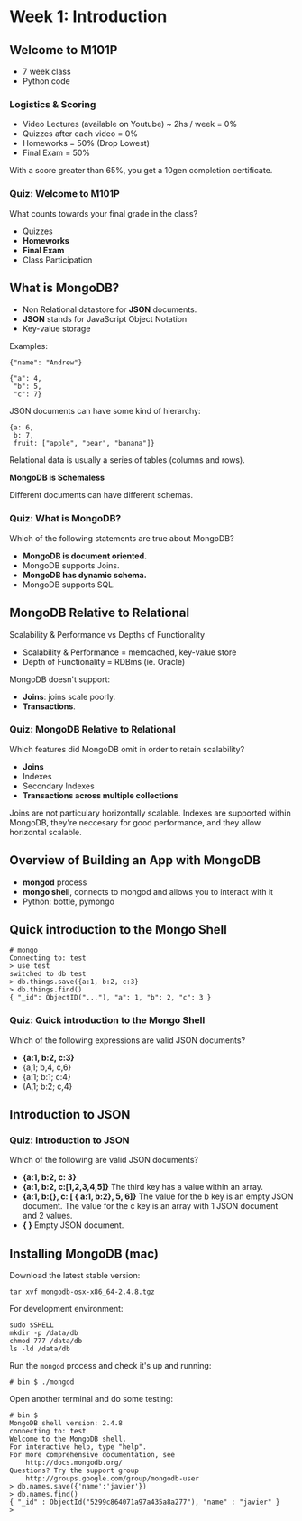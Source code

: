# Week 1: Introduction

## Welcome to M101P

- 7 week class
- Python code

### Logistics & Scoring
- Video Lectures (available on Youtube) ~ 2hs / week = 0%
- Quizzes after each video = 0%
- Homeworks = 50% (Drop Lowest)
- Final Exam = 50%

With a score greater than 65%, you get a 10gen completion certificate.

### Quiz: Welcome to M101P

What counts towards your final grade in the class?
- Quizzes
- **Homeworks**
- **Final Exam**
- Class Participation

## What is MongoDB?

- Non Relational datastore for **JSON** documents.
- **JSON** stands for JavaScript Object Notation
- Key-value storage

Examples:

	{"name": "Andrew"}

	{"a": 4,
	 "b": 5,
	 "c": 7}

JSON documents can have some kind of hierarchy:

	{a: 6,
	 b: 7,
	 fruit: ["apple", "pear", "banana"]}

Relational data is usually a series of tables (columns and rows).

**MongoDB is Schemaless**

Different documents can have different schemas.

### Quiz: What is MongoDB?

Which of the following statements are true about MongoDB?

- **MongoDB is document oriented.**
- MongoDB supports Joins.
- **MongoDB has dynamic schema.**
- MongoDB supports SQL.

## MongoDB Relative to Relational

Scalability & Performance vs Depths of Functionality

- Scalability & Performance = memcached, key-value store
- Depth of Functionality = RDBms (ie. Oracle)

MongoDB doesn't support:
- **Joins**: joins scale poorly.
- **Transactions**.

### Quiz: MongoDB Relative to Relational

Which features did MongoDB omit in order to retain scalability?

- **Joins**
- Indexes
- Secondary Indexes
- **Transactions across multiple collections**

Joins are not particulary horizontally scalable.
Indexes are supported within MongoDB, they're neccesary for good performance, and they allow horizontal scalable.

## Overview of Building an App with MongoDB

- **mongod** process
- **mongo shell**, connects to mongod and allows you to interact with it
- Python: bottle, pymongo

## Quick introduction to the Mongo Shell

	# mongo
	Connecting to: test
	> use test
	switched to db test
	> db.things.save({a:1, b:2, c:3}
	> db.things.find()
	{ "_id": ObjectID("..."), "a": 1, "b": 2, "c": 3 }

### Quiz: Quick introduction to the Mongo Shell

Which of the following expressions are valid JSON documents?

- **{a:1, b:2, c:3}**
- {a,1; b,4, c,6}
- {a:1; b:1; c:4}
- (A,1; b:2; c,4}

## Introduction to JSON

### Quiz: Introduction to JSON

Which of the following are valid JSON documents?

- **{a:1, b:2, c: 3}**
- **{a:1, b:2, c:[1,2,3,4,5]}** The third key has a value within an array.
- **{a:1, b:{}, c: [ { a:1, b:2}, 5, 6]}** The value for the b key is an empty JSON document. The value for the c key is an array with 1 JSON document and 2 values.
- **{ }** Empty JSON document.

## Installing MongoDB (mac)

Download the latest stable version:

	tar xvf mongodb-osx-x86_64-2.4.8.tgz

For development environment:

	sudo $SHELL 
	mkdir -p /data/db
	chmod 777 /data/db
	ls -ld /data/db

Run the `mongod` process and check it's up and running:

	# bin $ ./mongod


Open another terminal and do some testing:

	# bin $
	MongoDB shell version: 2.4.8
	connecting to: test
	Welcome to the MongoDB shell.
	For interactive help, type "help".
	For more comprehensive documentation, see
		http://docs.mongodb.org/
	Questions? Try the support group
		http://groups.google.com/group/mongodb-user
	> db.names.save({'name':'javier'})
	> db.names.find()
	{ "_id" : ObjectId("5299c864071a97a435a8a277"), "name" : "javier" }
	>

